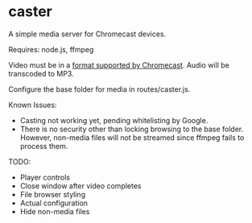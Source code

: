 caster
======

A simple media server for Chromecast devices.

Requires: node.js, ffmpeg

Video must be in a [format supported by Chromecast](https://developers.google.com/cast/supported_media_types).
Audio will be transcoded to MP3.

Configure the base folder for media in routes/caster.js.

Known Issues:
- Casting not working yet, pending whitelisting by Google.
- There is no security other than locking browsing to the base folder. However, non-media files will not be streamed since ffmpeg fails to process them.

TODO:
- Player controls
- Close window after video completes
- File browser styling
- Actual configuration
- Hide non-media files
